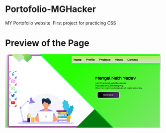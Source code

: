 # Portofolio-MGHacker
MY Portofolio website.
First project for practicing CSS

# Preview of the Page
<blackquote>
<img src="image_2023-03-30_215906485.png"> </img></blackquote>
